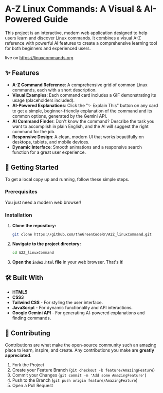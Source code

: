 # A-Z Linux Commands: A Visual & AI-Powered Guide

This project is an interactive, modern web application designed to help users learn and discover Linux commands. 
It combines a visual A-Z reference with powerful AI features to create a comprehensive learning tool for both beginners and experienced users.

live on https://linuxcommands.org

## ✨ Features

* **A-Z Command Reference**: A comprehensive grid of common Linux commands, each with a short description.
* **Visual Examples**: Each command card includes a GIF demonstrating its usage (placeholders included).
* **AI-Powered Explanations**: Click the "✨ Explain This" button on any card to get a simple, beginner-friendly explanation of the command and its common options, generated by the Gemini API.
* **AI Command Finder**: Don't know the command? Describe the task you want to accomplish in plain English, and the AI will suggest the right command for the job.
* **Responsive Design**: A clean, modern UI that works beautifully on desktops, tablets, and mobile devices.
* **Dynamic Interface**: Smooth animations and a responsive search function for a great user experience.

## 🚀 Getting Started

To get a local copy up and running, follow these simple steps.

### Prerequisites

You just need a modern web browser!

### Installation

1.  **Clone the repository:**
    ```sh
    git clone https://github.com/theGreenCodeRr/A2Z_linuxCommand.git
    ```
2.  **Navigate to the project directory:**
    ```sh
    cd A2Z_linuxCommand
    ```
3.  **Open the `index.html` file** in your web browser. That's it!

## 🛠️ Built With

* **HTML5**
* **CSS3**
* **Tailwind CSS** - For styling the user interface.
* **JavaScript** - For dynamic functionality and API interactions.
* **Google Gemini API** - For generating AI-powered explanations and finding commands.

## 🤝 Contributing

Contributions are what make the open-source community such an amazing place to learn, inspire, and create. Any contributions you make are **greatly appreciated**.

1.  Fork the Project
2.  Create your Feature Branch (`git checkout -b feature/AmazingFeature`)
3.  Commit your Changes (`git commit -m 'Add some AmazingFeature'`)
4.  Push to the Branch (`git push origin feature/AmazingFeature`)
5.  Open a Pull Request
